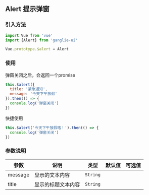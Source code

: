 ## Alert 提示弹窗

### 引入方法

```javascript
import Vue from 'vue'
import {Alert} from 'ganglie-ui'

Vue.prototype.$alert = Alert
```

### 使用

弹窗关闭之后，会返回一个promise

```javascript
this.$alert({
  title: '紧急通知',
  message: '今天下午放假'
}).then(() => {
  console.log('弹窗关闭')
})
```

快捷使用

```javascript
this.$alert('今天下午放假咯！').then(() => {
  console.log('弹窗关闭')
})
```

### 参数说明

| 参数        | 说明    |  类型  | 默认值 | 可选值 |
| --------   | ----   | ---- |---- |---- |
| message  | 显示的文本内容 | `String` |  |  |
| title | 显示的标题文本内容 | `String` | | |
